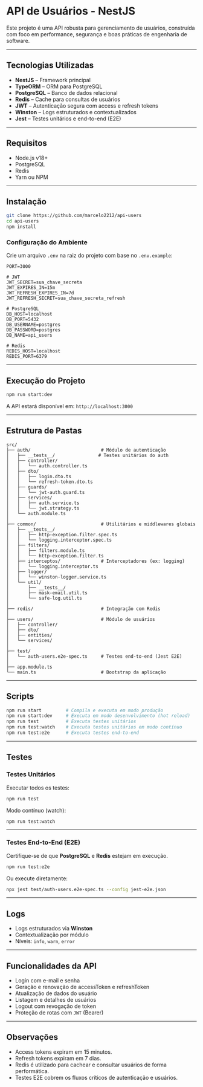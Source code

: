 # API de Usuários - NestJS

Este projeto é uma API robusta para gerenciamento de usuários, construída com foco em performance, segurança e boas práticas de engenharia de software.

---

## Tecnologias Utilizadas

- **NestJS** – Framework principal
- **TypeORM** – ORM para PostgreSQL
- **PostgreSQL** – Banco de dados relacional
- **Redis** – Cache para consultas de usuários
- **JWT** – Autenticação segura com access e refresh tokens
- **Winston** – Logs estruturados e contextualizados
- **Jest** – Testes unitários e end-to-end (E2E)

---

## Requisitos

- Node.js v18+
- PostgreSQL
- Redis
- Yarn ou NPM

---

## Instalação

```bash
git clone https://github.com/marcelo2212/api-users
cd api-users
npm install
```

### Configuração do Ambiente

Crie um arquivo `.env` na raiz do projeto com base no `.env.example`:

```env
PORT=3000

# JWT
JWT_SECRET=sua_chave_secreta
JWT_EXPIRES_IN=15m
JWT_REFRESH_EXPIRES_IN=7d
JWT_REFRESH_SECRET=sua_chave_secreta_refresh

# PostgreSQL
DB_HOST=localhost
DB_PORT=5432
DB_USERNAME=postgres
DB_PASSWORD=postgres
DB_NAME=api_users

# Redis
REDIS_HOST=localhost
REDIS_PORT=6379
```

---

## Execução do Projeto

```bash
npm run start:dev
```

A API estará disponível em: `http://localhost:3000`

---

## Estrutura de Pastas

```text
src/
├── auth/                          # Módulo de autenticação
│   ├── __tests__/                # Testes unitários do auth
│   ├── controller/
│   │   └── auth.controller.ts
│   ├── dto/
│   │   ├── login.dto.ts
│   │   └── refresh-token.dto.ts
│   ├── guards/
│   │   └── jwt-auth.guard.ts
│   ├── services/
│   │   ├── auth.service.ts
│   │   └── jwt.strategy.ts
│   └── auth.module.ts
│
├── common/                        # Utilitários e middlewares globais
│   ├── __tests__/
│   │   ├── http-exception.filter.spec.ts
│   │   └── logging.interceptor.spec.ts
│   ├── filters/
│   │   ├── filters.module.ts
│   │   └── http-exception.filter.ts
│   ├── interceptos/               # Interceptadores (ex: logging)
│   │   └── logging.interceptor.ts
│   ├── logger/
│   │   └── winston-logger.service.ts
│   └── util/
│       ├── __tests__/
│       ├── mask-email.util.ts
│       └── safe-log.util.ts
│
├── redis/                         # Integração com Redis
│
├── users/                         # Módulo de usuários
│   ├── controller/
│   ├── dto/
│   ├── entities/
│   └── services/
│
├── test/
│   └── auth-users.e2e-spec.ts     # Testes end-to-end (Jest E2E)
│
├── app.module.ts
└── main.ts                        # Bootstrap da aplicação
```

---

## Scripts

```bash
npm run start         # Compila e executa em modo produção
npm run start:dev     # Executa em modo desenvolvimento (hot reload)
npm run test          # Executa testes unitários
npm run test:watch    # Executa testes unitários em modo contínuo
npm run test:e2e      # Executa testes end-to-end
```

---

## Testes

### Testes Unitários

Executar todos os testes:

```bash
npm run test
```

Modo contínuo (watch):

```bash
npm run test:watch
```

---

### Testes End-to-End (E2E)

Certifique-se de que **PostgreSQL** e **Redis** estejam em execução.

```bash
npm run test:e2e
```

Ou execute diretamente:

```bash
npx jest test/auth-users.e2e-spec.ts --config jest-e2e.json
```

---

## Logs

- Logs estruturados via **Winston**
- Contextualização por módulo
- Níveis: `info`, `warn`, `error`

---

## Funcionalidades da API

- Login com e-mail e senha
- Geração e renovação de accessToken e refreshToken
- Atualização de dados do usuário
- Listagem e detalhes de usuários
- Logout com revogação de token
- Proteção de rotas com `JWT` (Bearer)

---

## Observações

- Access tokens expiram em 15 minutos.
- Refresh tokens expiram em 7 dias.
- Redis é utilizado para cachear e consultar usuários de forma performática.
- Testes E2E cobrem os fluxos críticos de autenticação e usuários.
